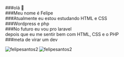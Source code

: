 ###olá 👋<br>
###Meu nome é Felipe <br>
###Atualmente eu estou estudando HTML e CSS<br>
###Wordpress e php<br>
###No futuro eu vou pro laravel<br>
depois que eu me sentir bem com HTML, CSS e o PHP<br>
###meta de virar um dev


<!--
Here are some ideas to get you started:

- 🔭 I’m currently working on ...
- 🌱 I’m currently learning ...
- 👯 I’m looking to collaborate on ...
- 🤔 I’m looking for help with ...
- 💬 Ask me about ...
- 📫 How to reach me: ...
- 😄 Pronouns: ...
- ⚡ Fun fact: ...
-->

 

<p> <img align = "left" src = "https://github-readme-stats.vercel.app/api/top-langs?username=felipesantos2&show_icons=true&locale=en&layout=compact" alt = "felipesantos2" /> </p>
<p> <img align = "center" src = "https://github-readme-streak-stats.herokuapp.com/?user=felipesantos2&" alt = "felipesantos2" /> </p>
